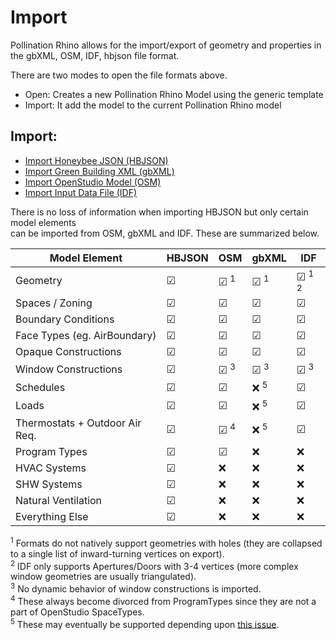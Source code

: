 # Import

Pollination Rhino allows for the import/export of geometry and properties in the gbXML, OSM, IDF, hbjson file format.

There are two modes to open the file formats above.

* Open: Creates a new Pollination Rhino Model using the generic template
* Import: It add the model to the current Pollination Rhino model

## Import:

* [Import Honeybee JSON (HBJSON)](hbjson.md)
* [Import Green Building XML (gbXML)](gbxml.md)
* [Import OpenStudio Model (OSM)](osm.md)
* [Import Input Data File (IDF)](idf.md)

There is no loss of information when importing HBJSON but only certain model elements\
can be imported from OSM, gbXML and IDF. These are summarized below.

| Model Element                  | HBJSON | OSM            | gbXML            | IDF              |
| ------------------------------ | ------ | -------------- | ---------------- | ---------------- |
| Geometry                       | ☑      | ☑ <sup>1</sup> | ☑ <sup>1</sup>   | ☑ <sup>1 2</sup> |
| Spaces / Zoning                | ☑      | ☑              | ☑                | ☑                |
| Boundary Conditions            | ☑      | ☑              | ☑                | ☑                |
| Face Types (eg. AirBoundary)   | ☑      | ☑              | ☑                | ☑                |
| Opaque Constructions           | ☑      | ☑              | ☑                | ☑                |
| Window Constructions           | ☑      | ☑ <sup>3</sup> | ☑ <sup>3</sup>   | ☑ <sup>3</sup>   |
| Schedules                      | ☑      | ☑              | :x: <sup>5</sup> | ☑                |
| Loads                          | ☑      | ☑              | :x: <sup>5</sup> | ☑                |
| Thermostats + Outdoor Air Req. | ☑      | ☑ <sup>4</sup> | :x: <sup>5</sup> | ☑                |
| Program Types                  | ☑      | ☑              | :x:              | :x:              |
| HVAC Systems                   | ☑      | :x:            | :x:              | :x:              |
| SHW Systems                    | ☑      | :x:            | :x:              | :x:              |
| Natural Ventilation            | ☑      | :x:            | :x:              | :x:              |
| Everything Else                | ☑      | :x:            | :x:              | :x:              |

<sup>1</sup> Formats do not natively support geometries with holes (they are collapsed to a single list of inward-turning vertices on export).\
<sup>2</sup> IDF only supports Apertures/Doors with 3-4 vertices (more complex window geometries are usually triangulated).\
<sup>3</sup> No dynamic behavior of window constructions is imported.\
<sup>4</sup> These always become divorced from ProgramTypes since they are not a part of OpenStudio SpaceTypes.\
<sup>5</sup> These may eventually be supported depending upon [this issue](https://github.com/NREL/OpenStudio/issues/4320).
